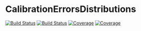 # CalibrationErrorsDistributions

[![Build Status](https://github.com/devmotion/CalibrationErrorsDistributions.jl/workflows/CI/badge.svg)](https://github.com/devmotion/CalibrationErrorsDistributions.jl/actions)
[![Build Status](https://travis-ci.com/devmotion/CalibrationErrorsDistributions.jl.svg?branch=master)](https://travis-ci.com/devmotion/CalibrationErrorsDistributions.jl)
[![Coverage](https://codecov.io/gh/devmotion/CalibrationErrorsDistributions.jl/branch/master/graph/badge.svg)](https://codecov.io/gh/devmotion/CalibrationErrorsDistributions.jl)
[![Coverage](https://coveralls.io/repos/github/devmotion/CalibrationErrorsDistributions.jl/badge.svg?branch=master)](https://coveralls.io/github/devmotion/CalibrationErrorsDistributions.jl?branch=master)
